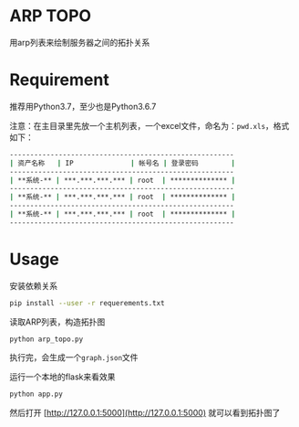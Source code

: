 # ARP TOPO

用arp列表来绘制服务器之间的拓扑关系

# Requirement

推荐用Python3.7，至少也是Python3.6.7

注意：在主目录里先放一个主机列表，一个excel文件，命名为：`pwd.xls`，格式如下：

```bash
-------------------------------------------------------
| 资产名称   | IP              | 帐号名 | 登录密码        |
-------------------------------------------------------
| **系统-** | ***.***.***.*** | root  | ************** |
-------------------------------------------------------
| **系统-** | ***.***.***.*** | root  | ************** |
-------------------------------------------------------        
| **系统-** | ***.***.***.*** | root  | ************** |
-------------------------------------------------------
```

# Usage

安装依赖关系

```bash
pip install --user -r requerements.txt
```
读取ARP列表，构造拓扑图

```bash
python arp_topo.py
```

执行完，会生成一个`graph.json`文件

运行一个本地的flask来看效果

```bash
python app.py
```

然后打开 [http://127.0.0.1:5000](http://127.0.0.1:5000) 就可以看到拓扑图了

